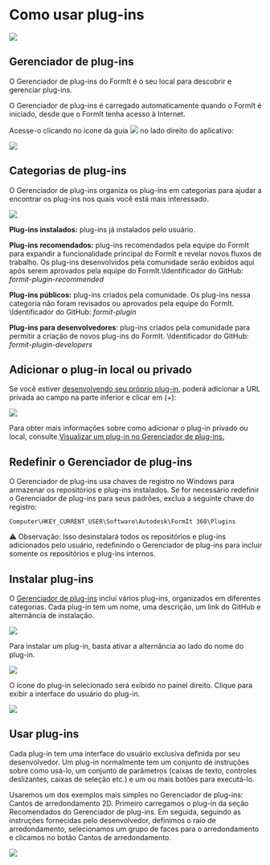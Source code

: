 # Como usar plug-ins

![](<../.gitbook/assets/g3 (1).gif>)

## Gerenciador de plug-ins

O Gerenciador de plug-ins do FormIt é o seu local para descobrir e gerenciar plug-ins.

O Gerenciador de plug-ins é carregado automaticamente quando o FormIt é iniciado, desde que o FormIt tenha acesso à Internet.

Acesse-o clicando no ícone da guia ![](https://formit3d.github.io/FormItExamplePlugins/docs/images/PluginManagerTab.PNG) no lado direito do aplicativo:

![](../.gitbook/assets/c1.PNG)

## Categorias de plug-ins

O Gerenciador de plug-ins organiza os plug-ins em categorias para ajudar a encontrar os plug-ins nos quais você está mais interessado.

![](../.gitbook/assets/d16.png)

**Plug-ins instalados:** plug-ins já instalados pelo usuário.&#x20;

**Plug-ins recomendados:** plug-ins recomendados pela equipe do FormIt para expandir a funcionalidade principal do FormIt e revelar novos fluxos de trabalho. Os plug-ins desenvolvidos pela comunidade serão exibidos aqui após serem aprovados pela equipe do FormIt.\Identificador do GitHub: _formit-plugin-recommended_

**Plug-ins públicos:** plug-ins criados pela comunidade. Os plug-ins nessa categoria não foram revisados ou aprovados pela equipe do FormIt. \Identificador do GitHub: _formit-plugin_

**Plug-ins para desenvolvedores**: plug-ins criados pela comunidade para permitir a criação de novos plug-ins do FormIt. \Identificador do GitHub: _formit-plugin-developers_

## Adicionar o plug-in local ou privado

Se você estiver [desenvolvendo seu próprio plug-in](how-to-develop-plugins/), poderá adicionar a URL privada ao campo na parte inferior e clicar em (+):

![](../.gitbook/assets/d4.PNG)

Para obter mais informações sobre como adicionar o plug-in privado ou local, consulte [Visualizar um plug-in no Gerenciador de plug-ins. ](how-to-develop-plugins/advanced-development/previewing-a-plugin-in-the-plugin-manager.md)

## Redefinir o Gerenciador de plug-ins

O Gerenciador de plug-ins usa chaves de registro no Windows para armazenar os repositórios e plug-ins instalados. Se for necessário redefinir o Gerenciador de plug-ins para seus padrões, exclua a seguinte chave do registro:

`Computer\HKEY_CURRENT_USER\Software\Autodesk\FormIt 360\Plugins`

⚠️ Observação: Isso desinstalará todos os repositórios e plug-ins adicionados pelo usuário, redefinindo o Gerenciador de plug-ins para incluir somente os repositórios e plug-ins internos.

## Instalar plug-ins

O [Gerenciador de plug-ins](how-to-use-plug-ins.md#plugin-manager) inclui vários plug-ins, organizados em diferentes categorias. Cada plug-in tem um nome, uma descrição, um link do GitHub e alternância de instalação.&#x20;

![](../.gitbook/assets/d5.PNG)

Para instalar um plug-in, basta ativar a alternância ao lado do nome do plug-in.&#x20;

![](../.gitbook/assets/d6.png)

O ícone do plug-in selecionado será exibido no painel direito. Clique para exibir a interface do usuário do plug-in.

![](../.gitbook/assets/d7.PNG)

## Usar plug-ins

Cada plug-in tem uma interface do usuário exclusiva definida por seu desenvolvedor. Um plug-in normalmente tem um conjunto de instruções sobre como usá-lo, um conjunto de parâmetros (caixas de texto, controles deslizantes, caixas de seleção etc.) e um ou mais botões para executá-lo.

Usaremos um dos exemplos mais simples no Gerenciador de plug-ins: Cantos de arredondamento 2D. Primeiro carregamos o plug-in da seção Recomendados do Gerenciador de plug-ins. Em seguida, seguindo as instruções fornecidas pelo desenvolvedor, definimos o raio de arredondamento, selecionamos um grupo de faces para o arredondamento e clicamos no botão Cantos de arredondamento.

![](../.gitbook/assets/g4.gif)

##


